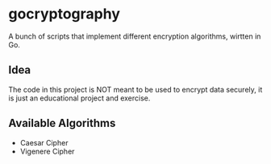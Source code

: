 # gocryptography

A bunch of scripts that implement different encryption algorithms, wirtten in Go.

## Idea

The code in this project is NOT meant to be used to encrypt data securely, it is just an educational project and exercise.

## Available Algorithms

- Caesar Cipher
- Vigenere Cipher
